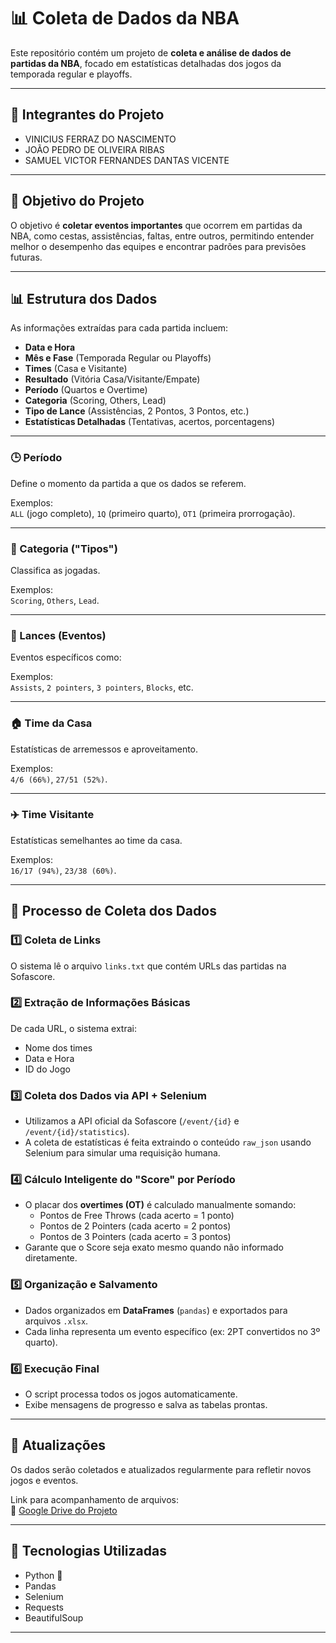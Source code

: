 # 📊 Coleta de Dados da NBA

Este repositório contém um projeto de **coleta e análise de dados de partidas da NBA**, focado em estatísticas detalhadas dos jogos da temporada regular e playoffs.

---

## 📌 Integrantes do Projeto

- VINICIUS FERRAZ DO NASCIMENTO  
- JOÃO PEDRO DE OLIVEIRA RIBAS  
- SAMUEL VICTOR FERNANDES DANTAS VICENTE  

---

## 🎯 Objetivo do Projeto

O objetivo é **coletar eventos importantes** que ocorrem em partidas da NBA, como cestas, assistências, faltas, entre outros, permitindo entender melhor o desempenho das equipes e encontrar padrões para previsões futuras.

---

## 📊 Estrutura dos Dados

As informações extraídas para cada partida incluem:

- **Data e Hora**
- **Mês e Fase** (Temporada Regular ou Playoffs)
- **Times** (Casa e Visitante)
- **Resultado** (Vitória Casa/Visitante/Empate)
- **Período** (Quartos e Overtime)
- **Categoria** (Scoring, Others, Lead)
- **Tipo de Lance** (Assistências, 2 Pontos, 3 Pontos, etc.)
- **Estatísticas Detalhadas** (Tentativas, acertos, porcentagens)

---

### 🕒 Período

Define o momento da partida a que os dados se referem.

Exemplos:  
`ALL` (jogo completo), `1Q` (primeiro quarto), `OT1` (primeira prorrogação).

---

### 🏀 Categoria ("Tipos")

Classifica as jogadas.

Exemplos:  
`Scoring`, `Others`, `Lead`.

---

### 🎯 Lances (Eventos)

Eventos específicos como:

Exemplos:  
`Assists`, `2 pointers`, `3 pointers`, `Blocks`, etc.

---

### 🏠 Time da Casa

Estatísticas de arremessos e aproveitamento.

Exemplos:  
`4/6 (66%)`, `27/51 (52%)`.

---

### ✈️ Time Visitante

Estatísticas semelhantes ao time da casa.

Exemplos:  
`16/17 (94%)`, `23/38 (60%)`.

---

## 🔄 Processo de Coleta dos Dados

### 1️⃣ Coleta de Links

O sistema lê o arquivo `links.txt` que contém URLs das partidas na Sofascore.

### 2️⃣ Extração de Informações Básicas

De cada URL, o sistema extrai:

- Nome dos times
- Data e Hora
- ID do Jogo

### 3️⃣ Coleta dos Dados via API + Selenium

- Utilizamos a API oficial da Sofascore (`/event/{id}` e `/event/{id}/statistics`).
- A coleta de estatísticas é feita extraindo o conteúdo `raw_json` usando Selenium para simular uma requisição humana.

### 4️⃣ Cálculo Inteligente do "Score" por Período

- O placar dos **overtimes (OT)** é calculado manualmente somando:
  - Pontos de Free Throws (cada acerto = 1 ponto)
  - Pontos de 2 Pointers (cada acerto = 2 pontos)
  - Pontos de 3 Pointers (cada acerto = 3 pontos)
- Garante que o Score seja exato mesmo quando não informado diretamente.

### 5️⃣ Organização e Salvamento

- Dados organizados em **DataFrames** (`pandas`) e exportados para arquivos `.xlsx`.
- Cada linha representa um evento específico (ex: 2PT convertidos no 3º quarto).

### 6️⃣ Execução Final

- O script processa todos os jogos automaticamente.
- Exibe mensagens de progresso e salva as tabelas prontas.

---

## 📅 Atualizações

Os dados serão coletados e atualizados regularmente para refletir novos jogos e eventos.

Link para acompanhamento de arquivos:  
📁 [Google Drive do Projeto]([https://drive.google.com/drive/folders/1FRGmpuy5jpd3YEhWdzMHhYQ6tcVLqOAW?usp=sharing](https://drive.google.com/drive/folders/18mdXnj1M1j0o1QACMp34M_SenbCSwUt8?usp=sharing))

---

## 🔗 Tecnologias Utilizadas

- Python 🐍
- Pandas
- Selenium
- Requests
- BeautifulSoup

---

